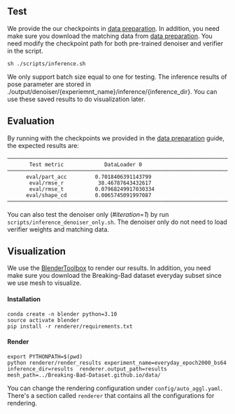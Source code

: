 ## Test
We provide the our checkpoints in [data preparation](../docs/data_preparation.md).
In addition, you need make sure you download the matching data from [data preparation](../docs/data_preparation.md).
You need modify the checkpoint path for both pre-trained denoiser and verifier in the script. 
```
sh ./scripts/inference.sh
```
We only support batch size equal to one for testing.
The inference results of pose parameter are stored in ./output/denoiser/{experiemnt_name}/inference/{inference_dir}. You can use these saved results to do visualization later.

## Evaluation
By running with the checkpoints we provided in the [data preparation](../docs/data_preparation.md) guide, the expected results are:
```
────────────────────────────────────────────────────────────────────────────────────────────────────────────────────────────
       Test metric             DataLoader 0
────────────────────────────────────────────────────────────────────────────────────────────────────────────────────────────
      eval/part_acc         0.7018406391143799
       eval/rmse_r           38.46787643432617
       eval/rmse_t          0.07968249917030334
      eval/shape_cd         0.0065745091997087
────────────────────────────────────────────────────────────────────────────────────────────────────────────────────────────
```

You can also test the denoiser only (*#iteration=1*) by run `scripts/inference_denoiser_only.sh`. The denoiser only do not need to load verifier weights and matching data.

## Visualization
We use the [BlenderToolbox](https://github.com/HTDerekLiu/BlenderToolbox) to render our results. In addition, you need make sure you download the Breaking-Bad dataset everyday subset since we use mesh to visualize. 

#### Installation
```
conda create -n blender python=3.10
source activate blender
pip install -r renderer/requirements.txt
```
#### Render
```
export PYTHONPATH=$(pwd)
python renderer/render_results experiment_name=everyday_epoch2000_bs64 inference_dir=results  renderer.output_path=results mesh_path=../Breaking-Bad-Dataset.github.io/data/
```
You can change the rendering configuration under `config/auto_aggl.yaml`. There's a section called `renderer` that contains all the configurations for rendering.
